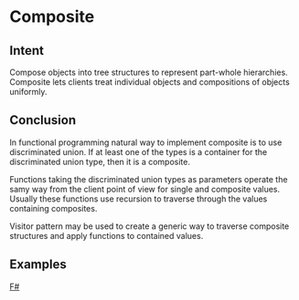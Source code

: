 # Composite


## Intent

Compose objects into tree structures to represent part-whole hierarchies. Composite lets clients treat individual objects and compositions of objects uniformly.


## Conclusion

In functional programming natural way to implement composite is to use discriminated union. If at least one of the types is a container for the discriminated union type, then it is a composite.

Functions taking the discriminated union types as parameters operate the samy way from the client point of view for single and composite values. Usually these functions use recursion to traverse through the values containing composites.

Visitor pattern may be used to create a generic way to traverse composite structures and apply functions to contained values. 


## Examples

[F#](composite.fsx)
